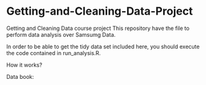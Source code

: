 Getting-and-Cleaning-Data-Project
=================================

Getting and Cleaning Data course project
This repository have the file to perform data analysis over Samsumg Data.

In order to be able to get the tidy data set included here, you should execute the code contained in run_analysis.R.

How it works?

Data book:

